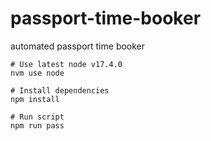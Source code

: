 # passport-time-booker
automated passport time booker

```
# Use latest node v17.4.0
nvm use node

# Install dependencies
npm install

# Run script
npm run pass
```

